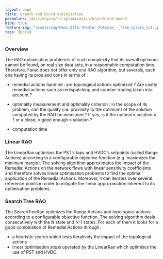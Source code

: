 ```yaml
---
layout: page
title: Branch and bound optimisation
permalink: /docs/engine/ra-optimisation/branch-and-bound
hide: true
feature-img: "assets/img/Hans_Otto_Theater_Potsdam_-_fake_colors_cut.jpg"
tags: [Docs]
---
```


### Overview

The RAO optimisation problem is of such complexity that its overall optimum cannot be found, on real size data sets, in a reasonnable computation time. Therefore, Farao does not offer only one RAO algorithm, but severals, each one having its pros and cons in terms of :

- remedial actions handled : are topological actions optimized ? Are costly remedial actions such as redispatching and counter-trading taken into account ?

- optimality measurement and optimality criterion : in the scope of its problem, can the quality (i.e. proximity to the optimum) of the solution computed by the RAO be measured ? If yes, is it the optimal « solution » ? or a close, « good enough » solution ?

- computation time 

### Linear RAO

The LinearRao optimizes the PST’s taps and HVDC’s setpoints (called Range Actions) according to a configurable objective function (e.g. maximizes the minimum margin). The solving algorithm approximates the impact of the Remedial Actions on the network flows with linear sensitivity coefficients and therefore solves linear optimisation problems to find the optimal application of the Remedial Actions. Moreover, it can iterates over several reference points in order to mitigate the linear approximation inherent to its optimisation problems.

### Search Tree RAO

The SearchTreeRao optimizes the Range Actions and topological actions according to a configurable objective function. The solving algorithm deals consecutively with the N state and N-1 states. For each of them it looks for a good combination of Remedial Actions through :
- a heuristic search which tests iteratively the impact of the topological actions
- linear optimisation steps operated by the LinearRao which optimises the use of PST and HVDC.
